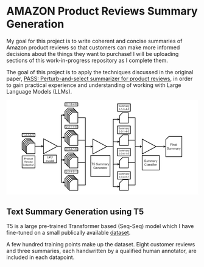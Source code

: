 # AMAZON Product Reviews Summary Generation

My goal for this project is to write coherent and concise summaries of Amazon product reviews so that customers can make more informed decisions about the things they want to purchase! I will be uploading sections of this work-in-progress repository as I complete them.

The goal of this project is to apply the techniques discussed in the original paper, [PASS: Perturb-and-select summarizer for product reviews](https://www.amazon.science/publications/pass-perturb-and-select-summarizer-for-product-reviews), in order to gain practical experience and understanding of working with Large Language Models (LLMs).

![Project Flow](./assets/images/flow_diagram.png)

## Text Summary Generation using T5

T5 is a large pre-trained Transformer based (Seq-Seq) model which I have fine-tuned on a small publically available [dataset](https://github.com/abrazinskas/FewSum).

A few hundred training points make up the dataset. Eight customer reviews and three summaries, each handwritten by a qualified human annotator, are included in each datapoint.
